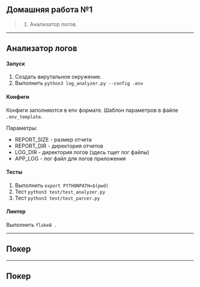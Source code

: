 ## Домашняя работа №1
> 1. Анализатор логов.

---

## Анализатор логов
#### Запуск 
1. Создать вирутальное окружение.
2. Выполнить `python3 log_analyzer.py --config .env`

#### Конфиги
Конфиги заполняются в env формате. Шаблон параметров в файле `.env_template`.

Параметры:
- REPORT_SIZE - размер отчета
- REPORT_DIR - директория отчетов
- LOG_DIR - директория логов (здесь тщет лог файлы)
- APP_LOG - лог файл для логов приложения

#### Тесты
1. Выполнить `export PYTHONPATH=$(pwd)`
2. Тест `python3 test/test_analyzer.py`
3. Тест `python3 test/test_parcer.py`

#### Линтер
Выполнить `flake8 .`

---

## Покер

---

## Покер


